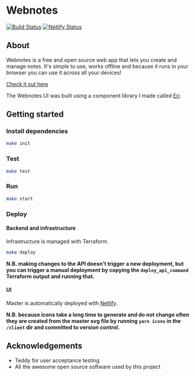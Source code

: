 # Webnotes

[![Build Status](https://travis-ci.org/benji6/webnotes.svg?branch=master)](https://travis-ci.org/benji6/webnotes)
[![Netlify Status](https://api.netlify.com/api/v1/badges/d2dd6bbe-a459-4ff9-b4e3-33a8e0924f61/deploy-status)](https://app.netlify.com/sites/benji6-webnotes/deploys)

## About

Webnotes is a free and open source web app that lets you create and manage notes. It's simple to use, works offline and because it runs in your browser you can use it across all your devices!

[Check it out here](https://webnotes.link)

The Webnotes UI was built using a component library I made called [Eri](https://github.com/benji6/eri).

## Getting started

### Install dependencies

```sh
make init
```

### Test

```sh
make test
```

### Run

```sh
make start
```

### Deploy

#### Backend and infrastructure

Infrastructure is managed with Terraform.

```sh
make deploy
```

**N.B. making changes to the API doesn't trigger a new deployment, but you can trigger a manual deployment by copying the `deploy_api_command` Terraform output and running that.**

#### UI

Master is automatically deployed with [Netlify](http://netlify.com).

**N.B. because icons take a long time to generate and do not change often they are created from the master svg file by running `yarn icons` in the `/client` dir and committed to version control.**

## Acknowledgements

- Teddy for user acceptance testing
- All the awesome open source software used by this project
